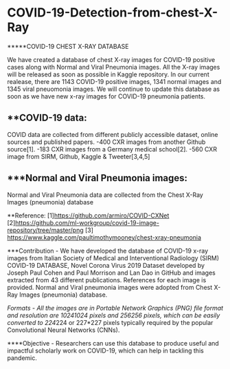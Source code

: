 # COVID-19-Detection-from-chest-X-Ray
*****COVID-19 CHEST X-RAY DATABASE


We have created a database of chest X-ray images for COVID-19 positive cases along with Normal and Viral Pneumonia images. All the X-ray images will be released as soon as possible in Kaggle repository. In our current realease, there are 1143 COVID-19 positive images, 1341 normal images and 1345 viral pneuomonia images. We will continue to update this database as soon as we have new x-ray images for COVID-19 pneumonia patients.  


**COVID-19 data:
-----------------------
COVID data are collected from different publicly accessible dataset, online sources and published papers.
-400 CXR images from another Github source[1].
-183 CXR images from a Germany medical school[2].
-560 CXR image from SIRM, Github, Kaggle & Tweeter[3,4,5]

***Normal and Viral Pneumonia images:
---------------------------------------- 
Normal and Viral Pneumonia data are collected from  the Chest X-Ray Images (pneumonia) database 

**Reference:
[1]https://github.com/armiro/COVID-CXNet
[2]https://github.com/ml-workgroup/covid-19-image-repository/tree/master/png
[3] https://www.kaggle.com/paultimothymooney/chest-xray-pneumonia


***Contribution
    - We have developed the database of COVID-19 x-ray images from Italian Society of Medical and Interventional Radiology (SIRM) COVID-19 DATABASE, Novel Corona Virus 2019 Dataset developed by Joseph Paul Cohen and Paul Morrison and Lan Dao in GitHub and images extracted from 43 different publications. References for each image is provided. Normal and Viral pneumonia images were adopted from Chest X-Ray Images (pneumonia) database.   

***Formats
    - All the images are in Portable Network Graphics (PNG) file format and resolution are 1024*1024 pixels and 256*256 pixels, which can be easily converted to 224*224 or 227*227 pixels typically required by the popular Convolutional Neural Networks (CNNs).

****Objective
    -  Researchers can use this database to produce useful and impactful scholarly work on COVID-19, which can help in tackling this pandemic.
